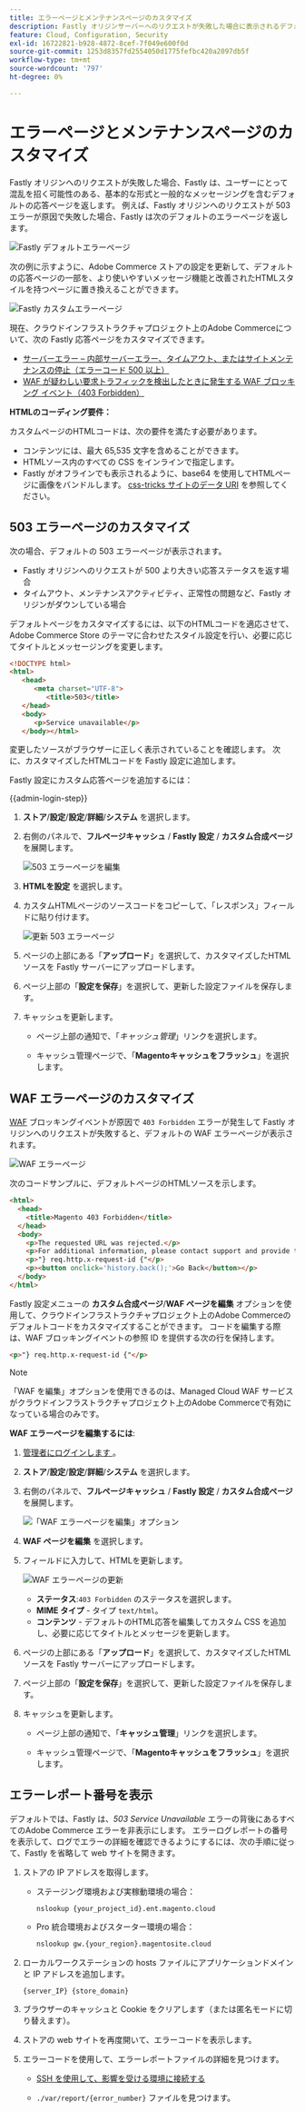 ```yaml
---
title: エラーページとメンテナンスページのカスタマイズ
description: Fastly オリジンサーバーへのリクエストが失敗した場合に表示されるデフォルトのエラーページをカスタマイズする方法を説明します。
feature: Cloud, Configuration, Security
exl-id: 16722821-b928-4872-8cef-7f049e600f0d
source-git-commit: 1253d8357fd2554050d1775fefbc420a2097db5f
workflow-type: tm+mt
source-wordcount: '797'
ht-degree: 0%

---
```


# エラーページとメンテナンスページのカスタマイズ

Fastly オリジンへのリクエストが失敗した場合、Fastly は、ユーザーにとって混乱を招く可能性のある、基本的な形式と一般的なメッセージングを含むデフォルトの応答ページを返します。 例えば、Fastly オリジンへのリクエストが 503 エラーが原因で失敗した場合、Fastly は次のデフォルトのエラーページを返します。

![Fastly デフォルトエラーページ ](../../assets/cdn/fastly-503-example.png)

次の例に示すように、Adobe Commerce ストアの設定を更新して、デフォルトの応答ページの一部を、より使いやすいメッセージ機能と改善されたHTMLスタイルを持つページに置き換えることができます。

![Fastly カスタムエラーページ ](../../assets/cdn/fastly-new-error-page.png)

現在、クラウドインフラストラクチャプロジェクト上のAdobe Commerceについて、次の Fastly 応答ページをカスタマイズできます。

- [サーバーエラー – 内部サーバーエラー、タイムアウト、またはサイトメンテナンスの停止（エラーコード 500 以上）](#customize-the-503-error-page)
- [WAF が疑わしい要求トラフィックを検出したときに発生する WAF ブロッキング イベント（403 Forbidden）](#customize-the-waf-error-page)

**HTMLのコーディング要件：**

カスタムページのHTMLコードは、次の要件を満たす必要があります。

- コンテンツには、最大 65,535 文字を含めることができます。
- HTMLソース内のすべての CSS をインラインで指定します。
- Fastly がオフラインでも表示されるように、base64 を使用してHTMLページに画像をバンドルします。 [css-tricks サイトのデータ URI](https://css-tricks.com/data-uris/) を参照してください。

## 503 エラーページのカスタマイズ

次の場合、デフォルトの 503 エラーページが表示されます。

- Fastly オリジンへのリクエストが 500 より大きい応答ステータスを返す場合
- タイムアウト、メンテナンスアクティビティ、正常性の問題など、Fastly オリジンがダウンしている場合

デフォルトページをカスタマイズするには、以下のHTMLコードを適応させて、Adobe Commerce Store のテーマに合わせたスタイル設定を行い、必要に応じてタイトルとメッセージングを変更します。

```html
<!DOCTYPE html>
<html>
   <head>
      <meta charset="UTF-8">
         <title>503</title>
   </head>
   <body>
      <p>Service unavailable</p>
   </body></html>
```

変更したソースがブラウザーに正しく表示されていることを確認します。 次に、カスタマイズしたHTMLコードを Fastly 設定に追加します。

Fastly 設定にカスタム応答ページを追加するには：

{{admin-login-step}}

1. **ストア**/**設定**/**設定**/**詳細**/**システム** を選択します。

1. 右側のパネルで、**フルページキャッシュ** / **Fastly 設定** / **カスタム合成ページ** を展開します。

   ![503 エラーページを編集 ](../../assets/cdn/fastly-custom-synthetic-pages-edit-html.png)

1. **HTMLを設定** を選択します。

1. カスタムHTMLページのソースコードをコピーして、「レスポンス」フィールドに貼り付けます。

   ![ 更新 503 エラーページ ](../../assets/cdn/fastly-customize-503-response.png)

1. ページの上部にある「**アップロード**」を選択して、カスタマイズしたHTMLソースを Fastly サーバーにアップロードします。

1. ページ上部の「**設定を保存**」を選択して、更新した設定ファイルを保存します。

1. キャッシュを更新します。

   - ページ上部の通知で、「*キャッシュ管理*」リンクを選択します。

   - キャッシュ管理ページで、「**Magentoキャッシュをフラッシュ**」を選択します。

## WAF エラーページのカスタマイズ

[WAF](fastly-waf-service.md) ブロッキングイベントが原因で `403 Forbidden` エラーが発生して Fastly オリジンへのリクエストが失敗すると、デフォルトの WAF エラーページが表示されます。

![WAF エラーページ ](../../assets/cdn/fastly-waf-403-error.png)

次のコードサンプルに、デフォルトページのHTMLソースを示します。

```html
<html>
  <head>
    <title>Magento 403 Forbidden</title>
  </head>
  <body>
    <p>The requested URL was rejected.</p>
    <p>For additional information, please contact support and provide this reference ID:</p>
    <p>"} req.http.x-request-id {"</p>
    <p><button onclick='history.back();'>Go Back</button></p>
  </body>
</html>
```

Fastly 設定メニューの **カスタム合成ページ**/**WAF ページを編集** オプションを使用して、クラウドインフラストラクチャプロジェクト上のAdobe Commerceのデフォルトコードをカスタマイズすることができます。 コードを編集する際は、WAF ブロッキングイベントの参照 ID を提供する次の行を保持します。

```html
<p>"} req.http.x-request-id {"</p>
```

>[!NOTE]
>
>「WAF を編集」オプションを使用できるのは、Managed Cloud WAF サービスがクラウドインフラストラクチャプロジェクト上のAdobe Commerceで有効になっている場合のみです。

**WAF エラーページを編集するには**:

1. [ 管理者にログインします ](../../get-started/onboarding.md#access-your-admin-panel)。

1. **ストア**/**設定**/**設定**/**詳細**/**システム** を選択します。

1. 右側のパネルで、**フルページキャッシュ** / **Fastly 設定** / **カスタム合成ページ** を展開します。

   ![ 「WAF エラーページを編集」オプション ](../../assets/cdn/fastly-custom-synthetic-pages-edit-waf.png)

1. **WAF ページを編集** を選択します。

1. フィールドに入力して、HTMLを更新します。

   ![WAF エラーページの更新 ](../../assets/cdn/fastly-edit-waf-html.png)

   - **ステータス**:`403 Forbidden` のステータスを選択します。
   - **MIME タイプ** - タイプ `text/html`。
   - **コンテンツ** - デフォルトのHTML応答を編集してカスタム CSS を追加し、必要に応じてタイトルとメッセージを更新します。

1. ページの上部にある「**アップロード**」を選択して、カスタマイズしたHTMLソースを Fastly サーバーにアップロードします。

1. ページ上部の「**設定を保存**」を選択して、更新した設定ファイルを保存します。

1. キャッシュを更新します。

   - ページ上部の通知で、「**キャッシュ管理**」リンクを選択します。

   - キャッシュ管理ページで、「**Magentoキャッシュをフラッシュ**」を選択します。

## エラーレポート番号を表示

デフォルトでは、Fastly は、*503 Service Unavailable* エラーの背後にあるすべてのAdobe Commerce エラーを非表示にします。 エラーログレポートの番号を表示して、ログでエラーの詳細を確認できるようにするには、次の手順に従って、Fastly を省略して web サイトを開きます。

1. ストアの IP アドレスを取得します。

   - ステージング環境および実稼動環境の場合：

     ```bash
     nslookup {your_project_id}.ent.magento.cloud
     ```

   - Pro 統合環境およびスターター環境の場合：

     ```bash
     nslookup gw.{your_region}.magentosite.cloud
     ```

1. ローカルワークステーションの hosts ファイルにアプリケーションドメインと IP アドレスを追加します。

   ```text
   {server_IP} {store_domain}
   ```

1. ブラウザーのキャッシュと Cookie をクリアします（または匿名モードに切り替えます）。

1. ストアの web サイトを再度開いて、エラーコードを表示します。

1. エラーコードを使用して、エラーレポートファイルの詳細を見つけます。

   - [SSH を使用して、影響を受ける環境に接続する](../development/secure-connections.md#connect-to-a-remote-environment)

   - `./var/report/{error_number}` ファイルを見つけます。
